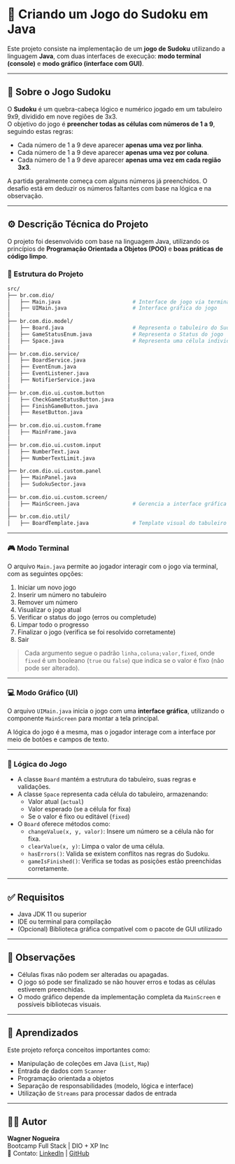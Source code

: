 # 🧩 Criando um Jogo do Sudoku em Java

Este projeto consiste na implementação de um **jogo de Sudoku** utilizando a linguagem **Java**, com duas interfaces de execução: **modo terminal (console)** e **modo gráfico (interface com GUI)**.

---

## 📘 Sobre o Jogo Sudoku

O **Sudoku** é um quebra-cabeça lógico e numérico jogado em um tabuleiro 9x9, dividido em nove regiões de 3x3.  
O objetivo do jogo é **preencher todas as células com números de 1 a 9**, seguindo estas regras:

- Cada número de 1 a 9 deve aparecer **apenas uma vez por linha**.
- Cada número de 1 a 9 deve aparecer **apenas uma vez por coluna**.
- Cada número de 1 a 9 deve aparecer **apenas uma vez em cada região 3x3**.

A partida geralmente começa com alguns números já preenchidos. O desafio está em deduzir os números faltantes com base na lógica e na observação.

---

## ⚙️ Descrição Técnica do Projeto

O projeto foi desenvolvido com base na linguagem Java, utilizando os princípios de **Programação Orientada a Objetos (POO)** e **boas práticas de código limpo**.

### 🧱 Estrutura do Projeto

```bash
src/
├── br.com.dio/
│   ├── Main.java                       # Interface de jogo via terminal
│   ├── UIMain.java                     # Interface gráfica do jogo
│
├── br.com.dio.model/
│   ├── Board.java                      # Representa o tabuleiro do Sudoku
│   ├── GameStatusEnum.java             # Representa o Status do jogo
│   ├── Space.java                      # Representa uma célula individual do tabuleiro
│
├── br.com.dio.service/
│   ├── BoardService.java
│   ├── EventEnum.java
│   ├── EventListener.java
│   ├── NotifierService.java
│
├── br.com.dio.ui.custom.button
│   ├── CheckGameStatusButton.java
│   ├── FinishGameButton.java
│   ├── ResetButton.java
│
├── br.com.dio.ui.custom.frame
│   ├── MainFrame.java
│
├── br.com.dio.ui.custom.input
│   ├── NumberText.java
│   ├── NumberTextLimit.java
│
├── br.com.dio.ui.custom.panel
│   ├── MainPanel.java
│   ├── SudokuSector.java
│
├── br.com.dio.ui.custom.screen/
│   ├── MainScreen.java                 # Gerencia a interface gráfica do jogo
│
├── br.com.dio.util/
│   ├── BoardTemplate.java              # Template visual do tabuleiro no modo terminal
```

---

### 🎮 Modo Terminal

O arquivo `Main.java` permite ao jogador interagir com o jogo via terminal, com as seguintes opções:

1. Iniciar um novo jogo  
2. Inserir um número no tabuleiro  
3. Remover um número  
4. Visualizar o jogo atual  
5. Verificar o status do jogo (erros ou completude)  
6. Limpar todo o progresso  
7. Finalizar o jogo (verifica se foi resolvido corretamente)  
8. Sair
   
   

> Cada argumento segue o padrão `linha,coluna;valor,fixed`, onde `fixed` é um booleano (`true` ou `false`) que indica se o valor é fixo (não pode ser alterado).

---

### 💻 Modo Gráfico (UI)

O arquivo `UIMain.java` inicia o jogo com uma **interface gráfica**, utilizando o componente `MainScreen` para montar a tela principal.

A lógica do jogo é a mesma, mas o jogador interage com a interface por meio de botões e campos de texto.

---

### 🧠 Lógica do Jogo

- A classe `Board` mantém a estrutura do tabuleiro, suas regras e validações.
- A classe `Space` representa cada célula do tabuleiro, armazenando:
  - Valor atual (`actual`)
  - Valor esperado (se a célula for fixa)
  - Se o valor é fixo ou editável (`fixed`)
- O `Board` oferece métodos como:
  - `changeValue(x, y, valor)`: Insere um número se a célula não for fixa.
  - `clearValue(x, y)`: Limpa o valor de uma célula.
  - `hasErrors()`: Valida se existem conflitos nas regras do Sudoku.
  - `gameIsFinished()`: Verifica se todas as posições estão preenchidas corretamente.

---

## ✅ Requisitos

- Java JDK 11 ou superior
- IDE ou terminal para compilação
- (Opcional) Biblioteca gráfica compatível com o pacote de GUI utilizado

---

## 📌 Observações

- Células fixas não podem ser alteradas ou apagadas.
- O jogo só pode ser finalizado se não houver erros e todas as células estiverem preenchidas.
- O modo gráfico depende da implementação completa da `MainScreen` e possíveis bibliotecas visuais.

---

## 📖 Aprendizados

Este projeto reforça conceitos importantes como:

- Manipulação de coleções em Java (`List`, `Map`)
- Entrada de dados com `Scanner`
- Programação orientada a objetos
- Separação de responsabilidades (modelo, lógica e interface)
- Utilização de `Streams` para processar dados de entrada

---

## 👨‍💻 Autor

**Wagner Nogueira**  
Bootcamp Full Stack | DIO + XP Inc  
📧 Contato: [LinkedIn](https://www.linkedin.com/in/wagnernogueira-wbn) | [GitHub](https://github.com/WBNogueira)
